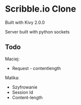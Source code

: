 # Scribble.io Clone

Built with Kivy 2.0.0

Server built with python sockets

## Todo

Maciej:

- Request - contentlength

Malika:

- Szyfrowanie
- Session Id
- Content-length
